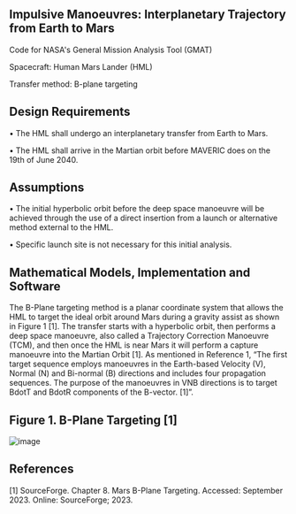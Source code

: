 ## Impulsive Manoeuvres: Interplanetary Trajectory from Earth to Mars

Code for NASA's General Mission Analysis Tool (GMAT)

Spacecraft: Human Mars Lander (HML)

Transfer method: B-plane targeting 

## Design Requirements
• The HML shall undergo an interplanetary transfer from Earth to Mars.

• The HML shall arrive in the Martian orbit before MAVERIC does on the 19th of June 2040.

## Assumptions
• The initial hyperbolic orbit before the deep space manoeuvre will be achieved through the use of a direct insertion from a launch or alternative method external to the HML.

• Specific launch site is not necessary for this initial analysis.

## Mathematical Models, Implementation and Software
The B-Plane targeting method is a planar coordinate system that allows the HML to target the ideal orbit around Mars during a gravity assist as shown in Figure 1 [1]. The transfer starts with a hyperbolic orbit, then performs a deep space manoeuvre, also called a Trajectory Correction Manoeuvre (TCM), and then once the HML is near Mars it will perform a capture manoeuvre into the Martian Orbit [1]. As mentioned in Reference 1, “The first target sequence employs manoeuvres in the Earth-based Velocity (V), Normal (N) and Bi-normal (B) directions and includes four propagation sequences. The purpose of the manoeuvres in VNB directions is to target BdotT and BdotR components of the B-vector. [1]”. 

## Figure 1. B-Plane Targeting [1]

![image](https://github.com/user-attachments/assets/7acfc3f7-8621-4876-960a-957334a4d8ed)

## References

[1] SourceForge. Chapter 8. Mars B-Plane Targeting. Accessed: September 2023. Online: SourceForge; 2023.
